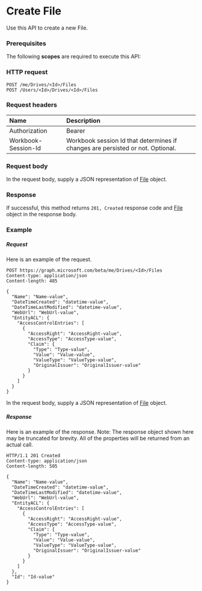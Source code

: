 # Create File

Use this API to create a new File.
### Prerequisites
The following **scopes** are required to execute this API: 
### HTTP request
<!-- { "blockType": "ignored" } -->
```http
POST /me/Drives/<Id>/Files
POST /Users/<Id>/Drives/<Id>/Files

```
### Request headers
| Name       | Description|
|:---------------|:----------|
| Authorization  | Bearer <code>|
| Workbook-Session-Id  | Workbook session Id that determines if changes are persisted or not. Optional.|

### Request body
In the request body, supply a JSON representation of [File](../resources/file.md) object.


### Response
If successful, this method returns `201, Created` response code and [File](../resources/file.md) object in the response body.

### Example
##### Request
Here is an example of the request.
<!-- {
  "blockType": "request",
  "name": "create_file_from_drive"
}-->
```http
POST https://graph.microsoft.com/beta/me/Drives/<Id>/Files
Content-type: application/json
Content-length: 485

{
  "Name": "Name-value",
  "DateTimeCreated": "datetime-value",
  "DateTimeLastModified": "datetime-value",
  "WebUrl": "WebUrl-value",
  "EntityACL": {
    "AccessControlEntries": [
      {
        "AccessRight": "AccessRight-value",
        "AccessType": "AccessType-value",
        "Claim": {
          "Type": "Type-value",
          "Value": "Value-value",
          "ValueType": "ValueType-value",
          "OriginalIssuer": "OriginalIssuer-value"
        }
      }
    ]
  }
}
```
In the request body, supply a JSON representation of [File](../resources/file.md) object.
##### Response
Here is an example of the response. Note: The response object shown here may be truncated for brevity. All of the properties will be returned from an actual call.
<!-- {
  "blockType": "response",
  "truncated": true,
  "@odata.type": "microsoft.graph.File"
} -->
```http
HTTP/1.1 201 Created
Content-type: application/json
Content-length: 505

{
  "Name": "Name-value",
  "DateTimeCreated": "datetime-value",
  "DateTimeLastModified": "datetime-value",
  "WebUrl": "WebUrl-value",
  "EntityACL": {
    "AccessControlEntries": [
      {
        "AccessRight": "AccessRight-value",
        "AccessType": "AccessType-value",
        "Claim": {
          "Type": "Type-value",
          "Value": "Value-value",
          "ValueType": "ValueType-value",
          "OriginalIssuer": "OriginalIssuer-value"
        }
      }
    ]
  },
  "Id": "Id-value"
}
```

<!-- uuid: 8fcb5dbc-d5aa-4681-8e31-b001d5168d79
2015-10-25 14:57:30 UTC -->
<!-- {
  "type": "#page.annotation",
  "description": "Create File",
  "keywords": "",
  "section": "documentation",
  "tocPath": ""
}-->